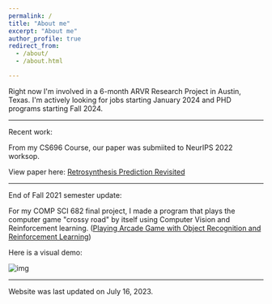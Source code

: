 ```yaml
---
permalink: /
title: "About me"
excerpt: "About me"
author_profile: true
redirect_from: 
  - /about/
  - /about.html

---
```

Right now I'm involved in a 6-month ARVR Research Project in Austin, Texas. I'm actively looking for jobs starting January 2024 and PHD programs starting Fall 2024. 

---

Recent work: 

From my CS696 Course, our paper was submiited to NeurIPS 2022 worksop. 

View paper here: [Retrosynthesis Prediction Revisited](https://research.ibm.com/publications/retrosynthesis-prediction-revisited)

--- 

End of Fall 2021 semester update: 

For my COMP SCI 682 final project, I made a program that plays the computer game "crossy road" by itself using Computer Vision and Reinforcement learning. ([Playing Arcade Game with Object Recognition and Reinforcement Learning](https://github.com/h-tu/course_reports/blob/main/grad_projects/682_Final_Paper.pdf))

Here is a visual demo:

![img](images/showcase.gif)

--- 

Website was last updated on July 16, 2023. 